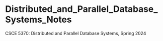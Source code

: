 # Distributed_and_Parallel_Database_Systems_Notes
CSCE 5370: Distributed and Parallel Database Systems, Spring 2024
